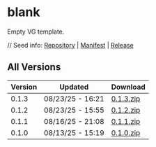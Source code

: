 # blank

Empty VG template.

// Seed info: [Repository](https://github.com/siriusmart/vg-template-blank) | [Manifest](https://raw.githubusercontent.com/siriusmart/vg-template-blank/refs/heads/master/template.json) | [Release](https://github.com/siriusmart/vg-template-blank/archive/refs/heads/master.zip)

## All Versions

|Version|Updated|Download|
|---|---|---|
|0.1.3|08/23/25 - 16:21|[0.1.3.zip](./releases/0.1.3.zip)|
|0.1.2|08/23/25 - 15:55|[0.1.2.zip](./releases/0.1.2.zip)|
|0.1.1|08/16/25 - 21:08|[0.1.1.zip](./releases/0.1.1.zip)|
|0.1.0|08/13/25 - 15:19|[0.1.0.zip](./releases/0.1.0.zip)|